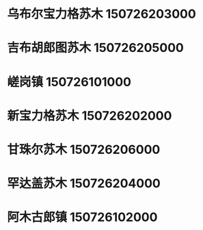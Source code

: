 # 乌布尔宝力格苏木 150726203000
# 吉布胡郎图苏木 150726205000
# 嵯岗镇 150726101000
# 新宝力格苏木 150726202000
# 甘珠尔苏木 150726206000
# 罕达盖苏木 150726204000
# 阿木古郎镇 150726102000
